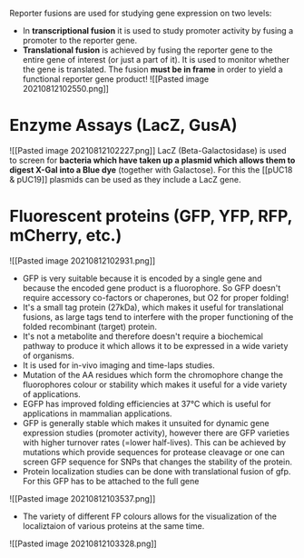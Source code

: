 Reporter fusions are used for studying gene expression on two levels: 
- In __transcriptional fusion__ it is used to study promoter activity by fusing a promoter to the reporter gene.
- __Translational fusion__ is achieved by fusing the reporter gene to the entire gene of interest (or just a part of it). It is used to monitor whether the gene is translated. The fusion __must be in frame__ in order to yield a functional reporter gene product!
![[Pasted image 20210812102550.png]] 
# Enzyme Assays (LacZ, GusA)
![[Pasted image 20210812102227.png]]
LacZ (Beta-Galactosidase) is used to screen for __bacteria which have taken up a plasmid which allows them to digest X-Gal into a Blue dye__ (together with Galactose). For this the [[pUC18 & pUC19]] plasmids can be used as they include a LacZ gene.
# Fluorescent proteins (GFP, YFP, RFP, mCherry, etc.)
   
![[Pasted image 20210812102931.png]]
- GFP is very suitable because it is encoded by a single gene and because the encoded gene product is a fluorophore. So GFP doesn't require accessory co-factors or chaperones, but O2 for proper folding! 
- It's a small tag protein (27kDa), which makes it useful for translational fusions, as large tags tend to interfere with the proper functioning of the folded recombinant (target) protein. 
- It's not a metabolite and therefore doesn't require a biochemical pathway to produce it which allows it to be expressed in a wide variety of organisms. 
- It is used for in-vivo imaging and time-laps studies. 
- Mutation of the AA residues which form the chromophore change the fluorophores colour or stability which makes it useful for a vide variety of applications. 
- EGFP has improved folding efficiencies at 37°C which is useful for applications in mammalian applications.
- GFP is generally stable which makes it unsuited for dynamic gene expression studies (promoter activity), however there are GFP varieties with higher turnover rates (=lower half-lives). This can be achieved by mutations which provide sequences for protease cleavage or one can screen GFP sequence for SNPs that changes the stability of the protein. 
- Protein localization studies can be done with translational fusion of gfp. For this GFP has to be attached to the full gene

![[Pasted image 20210812103537.png]]
- The variety of different FP colours allows for the visualization of the localiztaion of various proteins at the same time.

![[Pasted image 20210812103328.png]]